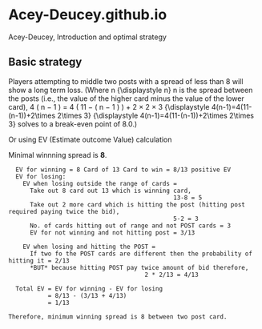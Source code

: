 # Acey-Deucey.github.io
Acey-Deucey, Introduction and optimal strategy

## Basic strategy

Players attempting to middle two posts with a spread of less than 8 will show a long term loss. (Where n {\displaystyle n} n is the spread between the posts (i.e., the value of the higher card minus the value of the lower card), 4 ( n − 1 ) = 4 ( 11 − ( n − 1 ) ) + 2 × 2 × 3 {\displaystyle 4(n-1)=4(11-(n-1))+2\times 2\times 3} {\displaystyle 4(n-1)=4(11-(n-1))+2\times 2\times 3} solves to a break-even point of 8.0.) 

Or using EV (Estimate outcome Value) calculation

Minimal winnning spread is **8**.

```
  EV for winning = 8 Card of 13 Card to win = 8/13 positive EV
  EV for losing:
    EV when losing outside the range of cards =
      Take out 8 card out 13 which is winning card,
                                              13-8 = 5
      Take out 2 more card which is hitting the post (hitting post required paying twice the bid), 
                                              5-2 = 3
      No. of cards hitting out of range and not POST cards = 3
      EV for not winning and not hitting post = 3/13
      
    EV when losing and hitting the POST = 
      If two fo the POST cards are different then the probability of hitting it = 2/13
      *BUT* because hitting POST pay twice amount of bid therefore, 
                                      2 * 2/13 = 4/13
      
  Total EV = EV for winning - EV for losing
           = 8/13 - (3/13 + 4/13)
           = 1/13

Therefore, minimum winning spread is 8 between two post card.
```
